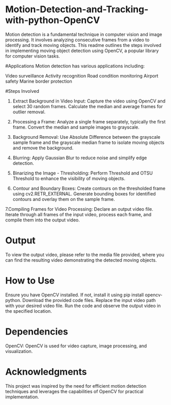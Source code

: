 # Motion-Detection-and-Tracking-with-python-OpenCV

Motion detection is a fundamental technique in computer vision and image processing. It involves analyzing consecutive frames from a video to identify and track moving objects. This readme outlines the steps involved in implementing moving object detection using OpenCV, a popular library for computer vision tasks.


#Applications
Motion detection has various applications including:

Video surveillance
Activity recognition
Road condition monitoring
Airport safety
Marine border protection


#Steps Involved

1. Extract Background in Video Input:
Capture the video using OpenCV and select 30 random frames.
Calculate the median and average frames for outlier removal.

2. Processing a Frame:
Analyze a single frame separately, typically the first frame.
Convert the median and sample images to grayscale.

3. Background Removal:
Use Absolute Difference between the grayscale sample frame and the grayscale median frame to isolate moving objects and remove the background.

4. Blurring:
Apply Gaussian Blur to reduce noise and simplify edge detection.

5. Binarizing the Image - Thresholding:
Perform Threshold and OTSU Threshold to enhance the visibility of moving objects.

6. Contour and Boundary Boxes:
Create contours on the thresholded frame using cv2.RETR_EXTERNAL.
Generate bounding boxes for identified contours and overlay them on the sample frame.

7.Compiling Frames for Video Processing:
Declare an output video file.
Iterate through all frames of the input video, process each frame, and compile them into the output video.

# Output
To view the output video, please refer to the media file provided, where you can find the resulting video demonstrating the detected moving objects.


# How to Use

Ensure you have OpenCV installed. If not, install it using pip install opencv-python.
Download the provided code files.
Replace the input video path with your desired video file.
Run the code and observe the output video in the specified location.


# Dependencies
OpenCV: OpenCV is used for video capture, image processing, and visualization.


# Acknowledgments
This project was inspired by the need for efficient motion detection techniques and leverages the capabilities of OpenCV for practical implementation.
